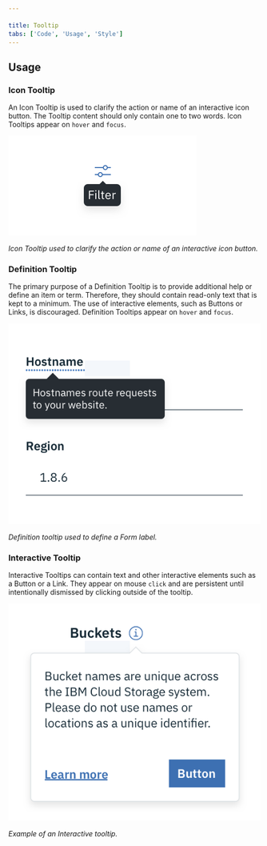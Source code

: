 ```yaml
---

title: Tooltip
tabs: ['Code', 'Usage', 'Style']
---
```


## Usage

### Icon Tooltip

An Icon Tooltip is used to clarify the action or name of an interactive icon button. The Tooltip content should only contain one to two words. Icon Tooltips appear on `hover` and `focus`.

<div class="image-component">
    <img src="images/tooltip-usage-1.png" alt="example of an icon tooltip" />
</div>

_Icon Tooltip used to clarify the action or name of an interactive icon button._

### Definition Tooltip

The primary purpose of a Definition Tooltip is to provide additional help or define an item or term. Therefore, they should contain read-only text that is kept to a minimum. The use of interactive elements, such as Buttons or Links, is discouraged. Definition Tooltips appear on `hover` and `focus`.

<div class="image-component">
    <img src="images/tooltip-usage-2.png" alt="example of a definition tooltip" />
</div>

_Definition tooltip used to define a Form label._

### Interactive Tooltip

Interactive Tooltips can contain text and other interactive elements such as a Button or a Link. They appear on mouse `click` and are persistent until intentionally dismissed by clicking outside of the tooltip.

<div class="image-component">
    <img src="images/tooltip-usage-3.png" alt="example of a interaction tooltip" />
</div>

_Example of an Interactive tooltip._

